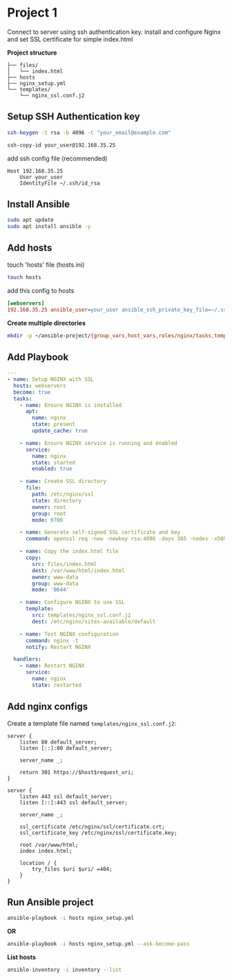 # Project 1

Connect to server using ssh authentication key. install and configure Nginx and set SSL certificate for simple index.html

**Project structure**

```bashansible-project/
├── files/
│   └── index.html
├── hosts
├── nginx_setup.yml
└── templates/
    └── nginx_ssl.conf.j2
```

## Setup SSH Authentication key

```bash
ssh-keygen -t rsa -b 4096 -C "your_email@example.com"
```

```bash
ssh-copy-id your_user@192.168.35.25
```

add ssh config file (recommended)

```plaintext
Host 192.168.35.25
    User your_user
    IdentityFile ~/.ssh/id_rsa
```

## Install Ansible

```bash
sudo apt update
sudo apt install ansible -y
```

## Add hosts

touch 'hosts' file (hosts.ini)

```bash
touch hosts
```

add this config to hosts

```ini
[webservers]
192.168.35.25 ansible_user=your_user ansible_ssh_private_key_file=~/.ssh/id_rsa
```

**Create multiple directories**

```bash
mkdir -p ~/ansible-project/{group_vars,host_vars,roles/nginx/tasks,templates}
```

## Add Playbook

```yml
---
- name: Setup NGINX with SSL
  hosts: webservers
  become: true
  tasks:
    - name: Ensure NGINX is installed
      apt:
        name: nginx
        state: present
        update_cache: true

    - name: Ensure NGINX service is running and enabled
      service:
        name: nginx
        state: started
        enabled: true

    - name: Create SSL directory
      file:
        path: /etc/nginx/ssl
        state: directory
        owner: root
        group: root
        mode: 0700

    - name: Generate self-signed SSL certificate and key
      command: openssl req -new -newkey rsa:4096 -days 365 -nodes -x509 -subj "/C=US/ST=Denial/L=Springfield/O=Dis/CN=www.example.com" -keyout /etc/nginx/ssl/certificate.key -out /etc/nginx/ssl/certificate.crt

    - name: Copy the index.html file
      copy:
        src: files/index.html
        dest: /var/www/html/index.html
        owner: www-data
        group: www-data
        mode: '0644'

    - name: Configure NGINX to use SSL
      template:
        src: templates/nginx_ssl.conf.j2
        dest: /etc/nginx/sites-available/default

    - name: Test NGINX configuration
      command: nginx -t
      notify: Restart NGINX

  handlers:
    - name: Restart NGINX
      service:
        name: nginx
        state: restarted
```

## Add nginx configs

Create a template file named `templates/nginx_ssl.conf.j2`:

```j2
server {
    listen 80 default_server;
    listen [::]:80 default_server;

    server_name _;

    return 301 https://$host$request_uri;
}

server {
    listen 443 ssl default_server;
    listen [::]:443 ssl default_server;

    server_name _;

    ssl_certificate /etc/nginx/ssl/certificate.crt;
    ssl_certificate_key /etc/nginx/ssl/certificate.key;

    root /var/www/html;
    index index.html;

    location / {
        try_files $uri $uri/ =404;
    }
}

```

## Run Ansible project

```bash
ansible-playbook -i hosts nginx_setup.yml
```

**OR**

```bash
ansible-playbook -i hosts nginx_setup.yml --ask-become-pass
```

**List hosts**
```bash
ansible-inventory -i inventory --list
```


